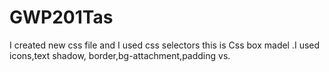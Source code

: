 # GWP201Tas
I created new css file and I used css selectors
this is Css box madel .I used icons,text shadow, border,bg-attachment,padding vs.
